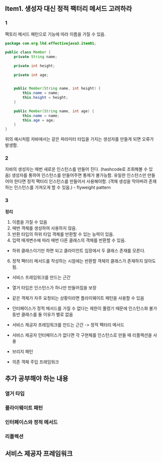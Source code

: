 ## Item1. 생성자 대신 정적 팩터리  메서드 고려하라

### 1
팩토리 메서드 패턴으로 기능에 따라 이름을 가질 수 있음.
```java
package com.org.lhd.effectivejava3.item01;  
  
public class Member {  
    private String name;  
  
    private int height;  
  
    private int age;  
  
  
    public Member(String name, int height) {  
        this.name = name;  
        this.height = height;  
    }  
  
    public Member(String name, int age) {  
        this.name = name;  
        this.age = age;  
    }  
}
```
위의 예시처럼 자바에서는 같은 파라미터 타입을 가지는 생성자를 만들게 되면 오류가 발생함.


### 2
자바의 생성자는 매번 새로운 인스턴스를 만들어 진다. (hashcode로 조회해볼 수 있음)
생성자를 통하여 인스턴스를 만들어주면 통제가 불가능함. 유일한 인스턴스만 만들어야 한다면 정적 팩터리 인스턴스를 만들어서 사용해야함. (객체 생성을 막아버려 존재하는 인스턴스를 가져오게 할 수 있음.) - flyweight pattern

### 3



__정리__
1. 이름을 가질 수 있음
2. 매번 객체를 생성하여 사용하지 않음.
3. 반환 타입의 하위 타입 객체를 반환할 수 있는 능력이 있음.
4. 입력 매개변수에 따라 매번 다른 클래스의 객체를 반환할 수 있음.
  - 하위 클래스이기만 하면 되고 클라이언트 입장에서 두 클래스 존재를 모른다. 
6. 정적 팩터리 메서드를 작성하는 시점에는 반환할 객체의 클래스가 존재하지 않아도 됨.
  - 서비스 프레임워크를 만드는 근간



- 열거 타입은 인스턴스가 하나만 만들어짐을 보장
- 같은 객체가 자주 요청되는 상황이라면 플라이웨이트 패턴을 사용할 수 있음
- 인터페이스가 정적 메서드를 가질 수 없다는 제한이 풀렸기 때문에 인스턴스화 불가 동반 클래스를 둘 이유가 별로 없음
- 서비스 제공자 프레임워크를 만드는 근간 -> 정적 팩터리 메서드 
- 서비스 제공자 인터페이스가 없다면 각 구현체를 인스턴스로 만들 때 리플렉션을 사용
- 브리지 패턴
- 의존 객체 주입 프레임워크

## 추가 공부해야 하는 내용
### 열거 타입
### 플라이웨이트 패턴
### 인터페이스와 정적 메서드
### 리플렉션
## 서비스 제공자 프레임워크
